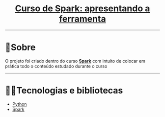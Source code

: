 <h1><center><a href="https://cursos.alura.com.br/course/nlp-corretor-ortografico">Curso de
Spark: apresentando a ferramenta<a/></center></h1>

---

# :bookmark_tabs:Sobre

O projeto foi criado dentro do curso
<a href="https://cursos.alura.com.br/course/nlp-corretor-ortografico"><b>Spark</b><a/>
com intuito de colocar em prática
todo o conteúdo estudado durante o curso

---

# :man_technologist:Tecnologias e bibliotecas

- [Python](https://www.python.org/)
- [Spark](https://spark.apache.org/)
